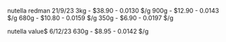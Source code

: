 
nutella redman 21/9/23
3kg - $38.90 - 0.0130 $/g
900g - $12.90 - 0.0143 $/g
680g - $10.80 - 0.0159 $/g
350g - $6.90 - 0.0197 $/g

nutella value$ 6/12/23
630g - $8.95 - 0.0142 $/g